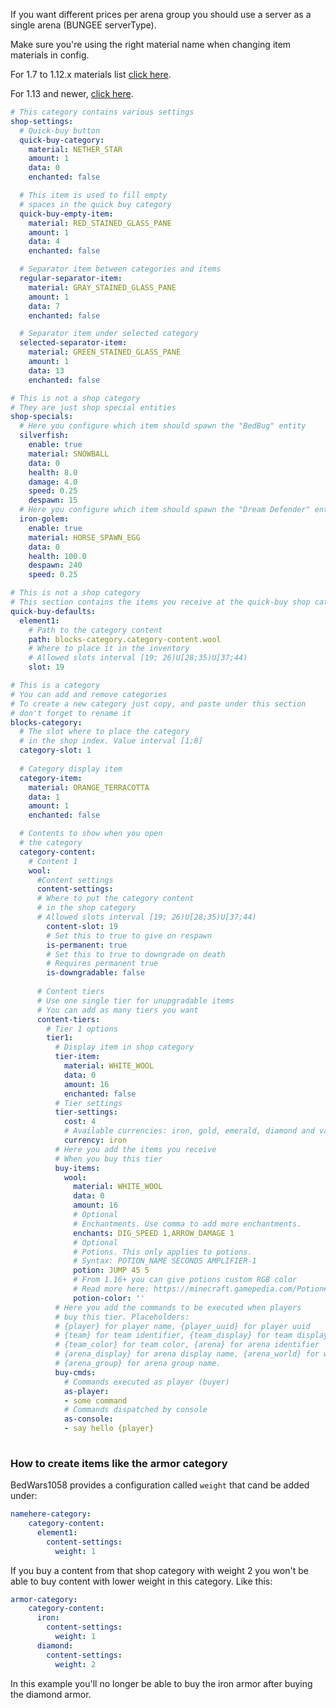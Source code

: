 If you want different prices per arena group you should use a server as a single arena (BUNGEE serverType).

Make sure you're using the right material name when changing item materials in config.

For 1.7 to 1.12.x materials list [click here](https://gitlab.com/andrei1058/BedWars1058/wikis/1.7-1.12-materials).

For 1.13 and newer, [click here](https://gitlab.com/andrei1058/BedWars1058/wikis/1.13-newer-materials).

```yaml
# This category contains various settings
shop-settings:
  # Quick-buy button
  quick-buy-category:
    material: NETHER_STAR
    amount: 1
    data: 0
    enchanted: false

  # This item is used to fill empty
  # spaces in the quick buy category
  quick-buy-empty-item:
    material: RED_STAINED_GLASS_PANE
    amount: 1
    data: 4
    enchanted: false

  # Separator item between categories and items
  regular-separator-item:
    material: GRAY_STAINED_GLASS_PANE
    amount: 1
    data: 7
    enchanted: false

  # Separator item under selected category
  selected-separator-item:
    material: GREEN_STAINED_GLASS_PANE
    amount: 1
    data: 13
    enchanted: false

# This is not a shop category
# They are just shop special entities
shop-specials:
  # Here you configure which item should spawn the "BedBug" entity
  silverfish:
    enable: true
    material: SNOWBALL
    data: 0
    health: 8.0
    damage: 4.0
    speed: 0.25
    despawn: 15
  # Here you configure which item should spawn the "Dream Defender" entity
  iron-golem:
    enable: true
    material: HORSE_SPAWN_EGG
    data: 0
    health: 100.0
    despawn: 240
    speed: 0.25

# This is not a shop category
# This section contains the items you receive at the quick-buy shop category by default 
quick-buy-defaults:
  element1:
    # Path to the category content
    path: blocks-category.category-content.wool
    # Where to place it in the inventory
    # Allowed slots interval [19; 26)U[28;35)U[37;44)
    slot: 19

# This is a category
# You can add and remove categories
# To create a new category just copy, and paste under this section
# don't forget to rename it
blocks-category:
  # The slot where to place the category
  # in the shop index. Value interval [1;8]
  category-slot: 1
  
  # Category display item
  category-item:
    material: ORANGE_TERRACOTTA
    data: 1
    amount: 1
    enchanted: false

  # Contents to show when you open
  # the category
  category-content:
    # Content 1
    wool:
      #Content settings
      content-settings:
      # Where to put the category content
      # in the shop category
      # Allowed slots interval [19; 26)U[28;35)U[37;44)
        content-slot: 19
        # Set this to true to give on respawn
        is-permanent: true
        # Set this to true to downgrade on death
        # Requires permanent true
        is-downgradable: false
      
      # Content tiers
      # Use one single tier for unupgradable items
      # You can add as many tiers you want
      content-tiers:
        # Tier 1 options
        tier1:
          # Display item in shop category
          tier-item:
            material: WHITE_WOOL
            data: 0
            amount: 16
            enchanted: false
          # Tier settings
          tier-settings:
            cost: 4
            # Available currencies: iron, gold, emerald, diamond and vault (for economy)
            currency: iron
          # Here you add the items you receive
          # When you buy this tier
          buy-items:
            wool:
              material: WHITE_WOOL
              data: 0
              amount: 16
              # Optional
              # Enchantments. Use comma to add more enchantments.
              enchants: DIG_SPEED 1,ARROW_DAMAGE 1
              # Optional
              # Potions. This only applies to potions.
              # Syntax: POTION_NAME SECONDS AMPLIFIER-1
              potion: JUMP 45 5
              # From 1.16+ you can give potions custom RGB color
              # Read more here: https://minecraft.gamepedia.com/Potion#Item_data
              potion-color: ''
          # Here you add the commands to be executed when players
          # buy this tier. Placeholders:
          # {player} for player name, {player_uuid} for player uuid
          # {team} for team identifier, {team_display} for team display name
          # {team_color} for team color, {arena} for arena identifier
          # {arena_display} for arena display name, {arena_world} for worldName
          # {arena_group} for arena group name.
          buy-cmds:
            # Commands executed as player (buyer)
            as-player:
            - some command
            # Commands dispatched by console
            as-console:
            - say hello {player}
              
```

### How to create items like the armor category

BedWars1058 provides a configuration called `weight` that cand be added under:
```yaml
namehere-category:
    category-content:
      element1:
        content-settings:
          weight: 1
```
If you buy a content from that shop category with weight 2 you won't be able to buy content with lower weight in this category. Like this:
```yaml
armor-category:
    category-content:
      iron:
        content-settings:
          weight: 1
      diamond:
        content-settings:
          weight: 2
```
In this example you'll no longer be able to buy the iron armor after buying the diamond armor.